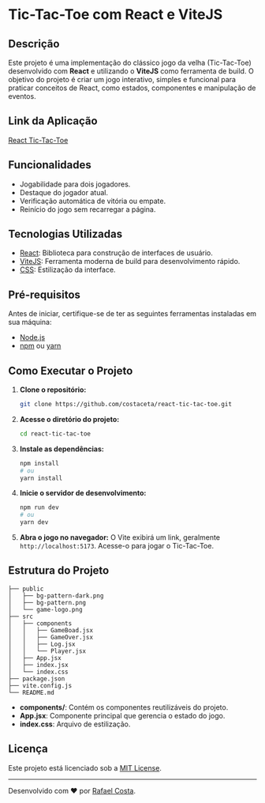 # Tic-Tac-Toe com React e ViteJS

## Descrição
Este projeto é uma implementação do clássico jogo da velha (Tic-Tac-Toe) desenvolvido com **React** e utilizando o **ViteJS** como ferramenta de build. O objetivo do projeto é criar um jogo interativo, simples e funcional para praticar conceitos de React, como estados, componentes e manipulação de eventos.

## Link da Aplicação

[React Tic-Tac-Toe](https://costaceta.github.io/react-tic-tac-toe/)


## Funcionalidades
- Jogabilidade para dois jogadores.
- Destaque do jogador atual.
- Verificação automática de vitória ou empate.
- Reinício do jogo sem recarregar a página.

## Tecnologias Utilizadas
- [React](https://reactjs.org/): Biblioteca para construção de interfaces de usuário.
- [ViteJS](https://vitejs.dev/): Ferramenta moderna de build para desenvolvimento rápido.
- [CSS](https://developer.mozilla.org/pt-BR/docs/Web/CSS): Estilização da interface.

## Pré-requisitos
Antes de iniciar, certifique-se de ter as seguintes ferramentas instaladas em sua máquina:
- [Node.js](https://nodejs.org/)
- [npm](https://www.npmjs.com/) ou [yarn](https://yarnpkg.com/)

## Como Executar o Projeto

1. **Clone o repositório:**
   ```bash
   git clone https://github.com/costaceta/react-tic-tac-toe.git
   ```

2. **Acesse o diretório do projeto:**
   ```bash
   cd react-tic-tac-toe
   ```

3. **Instale as dependências:**
   ```bash
   npm install
   # ou
   yarn install
   ```

4. **Inicie o servidor de desenvolvimento:**
   ```bash
   npm run dev
   # ou
   yarn dev
   ```

5. **Abra o jogo no navegador:**
   O Vite exibirá um link, geralmente `http://localhost:5173`. Acesse-o para jogar o Tic-Tac-Toe.

## Estrutura do Projeto
```
├── public
│   ├── bg-pattern-dark.png
│   ├── bg-pattern.png
│   └── game-logo.png
├── src
│   ├── components
│   │   ├── GameBoad.jsx
│   │   ├── GameOver.jsx
│   │   ├── Log.jsx
│   │   └── Player.jsx
│   ├── App.jsx
│   ├── index.jsx
│   └── index.css
├── package.json
├── vite.config.js
└── README.md
```

- **components/**: Contém os componentes reutilizáveis do projeto.
- **App.jsx**: Componente principal que gerencia o estado do jogo.
- **index.css**: Arquivo de estilização.


## Licença
Este projeto está licenciado sob a [MIT License](LICENSE).

---

Desenvolvido com ❤️ por [Rafael Costa](https://github.com/costaceta).
